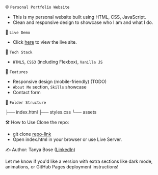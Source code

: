 🌐 `Personal Portfolio Website`

- This is my personal website built using HTML, CSS, JavaScript.
- Clean and responsive design to showcase who I am and what I do.

🚀 `Live Demo`

- Click [here](https://portfolio-seven-blush-29.vercel.app/) to view the live site.

🧰 `Tech Stack`

- `HTML5`, `CSS3` (including Flexbox), `Vanilla JS`

📄 `Features`

- Responsive design (mobile-friendly) (TODO)
- `About Me` section, `Skills` showcase
- Contact form

📁 `Folder Structure`

├── index.html
├── styles.css
└── assets

🛠️ How to Use
Clone the repo:

- git clone [repo-link](https://github.com/Tanya22bose/portfolio.git)
- Open index.html in your browser or use Live Server.

✍️ Author: Tanya Bose ([LinkedIn](https://www.linkedin.com/in/tanya-bose-93b864135/))

Let me know if you'd like a version with extra sections like dark mode, animations, or GitHub Pages deployment instructions!
